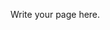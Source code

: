 <!-- 
.. title: index
.. slug: index
.. date: 2016-03-30 16:50:12 UTC
.. tags: 
.. category: 
.. link: 
.. description: 
.. type: text
-->

Write your page here.
